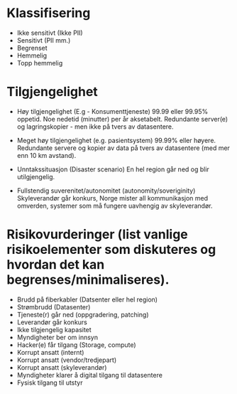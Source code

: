 # Klassifisering
 - Ikke sensitivt (Ikke PII)
 - Sensitivt (PII mm.)
 - Begrenset
 - Hemmelig 
 - Topp hemmelig

# Tilgjengelighet
- Høy tilgjengelighet (E.g - Konsumenttjeneste)
99.99 eller 99.95% oppetid. Noe nedetid (minutter) per år aksetabelt. Redundante server(e) og lagringskopier - men ikke på tvers av datasentere. 

- Meget høy tilgjengelighet (e.g. pasientsystem)
99.99% eller høyere. Redundante servere og kopier av data på tvers av datasentere (med mer enn 10 km avstand). 

- Unntakssituasjon (Disaster scenario)
En hel region går ned og blir utilgjengelig. 

- Fullstendig suverenitet/autonomitet (autonomity/soveriginity)
Skyleverandør går konkurs, Norge mister all kommunikasjon med omverden, systemer som må fungere uavhengig av skyleverandør.

# Risikovurderinger (list vanlige risikoelementer som diskuteres og hvordan det kan begrenses/minimaliseres).
 - Brudd på fiberkabler (Datsenter eller hel region)
 - Strømbrudd (Datasenter)
 - Tjeneste(r) går ned (oppgradering, patching)
 - Leverandør går konkurs
 - Ikke tilgjengelig kapasitet
 - Myndigheter ber om innsyn
 - Hacker(e) får tilgang (Storage, compute) 
 - Korrupt ansatt (internt)
 - Korrupt ansatt (vendor/tredjepart)
 - Korrupt ansatt (skyleverandør)
 - Myndigheter klarer å digital tilgang til datasentere
 - Fysisk tilgang til utstyr 

